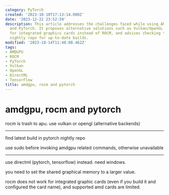 ```yaml
---
category: PyTorch
created: '2023-10-10T17:13:14.000Z'
date: '2023-12-22 23:52:59'
description: This article addresses the challenges faced while using AMDGPU, ROCM,
  and PyTorch. It proposes alternative solutions such as Vulkan/OpenGL or DirectML
  for integrated graphics cards instead of ROCM, and advises checking the Pytorch
  nightly repo for up-to-date builds.
modified: '2023-10-14T11:48:08.462Z'
tags:
- AMDGPU
- ROCM
- PyTorch
- Vulkan
- OpenGL
- DirectML
- TensorFlow
title: amdgpu, rocm and pytorch
---
```


# amdgpu, rocm and pytorch

rocm is trash to apu. use vulkan or opengl (alternative backends)

---

find latest build in pytorch nightly repo

use sudo before invoking amdgpu related commands, otherwise unavailable

---

use directml (pytorch, tensorflow) instead. need windows.

you need to set the shared graphical memory to a larger value.

rocm does not work for integrated graphic cards (even if you build it and configured the card name), and supported amd cards are limited.


